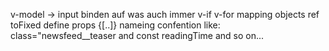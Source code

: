 v-model -> input binden auf was auch immer
v-if
v-for 
mapping
objects
ref
toFixed
define props {[..]}
nameing confention like: class="newsfeed__teaser and const readingTime and so on...

